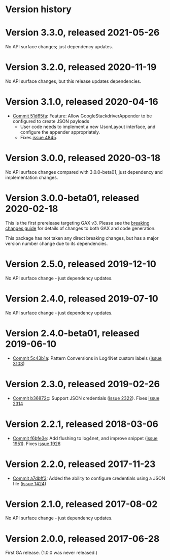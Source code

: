 # Version history

# Version 3.3.0, released 2021-05-26

No API surface changes; just dependency updates.

# Version 3.2.0, released 2020-11-19

No API surface changes, but this release updates dependencies.

# Version 3.1.0, released 2020-04-16

- [Commit 51d65fa](https://github.com/googleapis/google-cloud-dotnet/commit/51d65fa): Feature: Allow GoogleStackdriverAppender to be configured to create JSON payloads
  - User code needs to implement a new IJsonLayout interface, and configure the appender appropriately.
  - Fixes [issue 4845](https://github.com/googleapis/google-cloud-dotnet/issues/4845).

# Version 3.0.0, released 2020-03-18

No API surface changes compared with 3.0.0-beta01, just dependency
and implementation changes.

# Version 3.0.0-beta01, released 2020-02-18

This is the first prerelease targeting GAX v3. Please see the [breaking changes guide](https://googleapis.github.io/google-cloud-dotnet/docs/guides/breaking-gax2.html) for details of changes to both GAX and code generation.

This package has not taken any direct breaking changes, but has a major version number change due to its dependencies.

# Version 2.5.0, released 2019-12-10

No API surface change - just dependency updates.

# Version 2.4.0, released 2019-07-10

No API surface change - just dependency updates.

# Version 2.4.0-beta01, released 2019-06-10

- [Commit 5c43b1a](https://github.com/googleapis/google-cloud-dotnet/commit/5c43b1a): Pattern Conversions in Log4Net custom labels ([issue 3103](https://github.com/googleapis/google-cloud-dotnet/issues/3103))

# Version 2.3.0, released 2019-02-26

- [Commit b36872c](https://github.com/googleapis/google-cloud-dotnet/commit/b36872c): Support JSON credentials ([issue 2322](https://github.com/googleapis/google-cloud-dotnet/issues/2322)). Fixes [issue 2314](https://github.com/googleapis/google-cloud-dotnet/issues/2314)

# Version 2.2.1, released 2018-03-06

- [Commit f6bfe3e](https://github.com/googleapis/google-cloud-dotnet/commit/f6bfe3e): Add flushing to log4net, and improve snippet ([issue 1951](https://github.com/googleapis/google-cloud-dotnet/issues/1951)). Fixes [issue 1926](https://github.com/googleapis/google-cloud-dotnet/issues/1926)

# Version 2.2.0, released 2017-11-23

- [Commit a7dbff3](https://github.com/googleapis/google-cloud-dotnet/commit/a7dbff3): Added the ability to configure credentials using a JSON file ([issue 1424](https://github.com/googleapis/google-cloud-dotnet/issues/1424))

# Version 2.1.0, released 2017-08-02

No API surface change - just dependency updates.

# Version 2.0.0, released 2017-06-28

First GA release. (1.0.0 was never released.)
